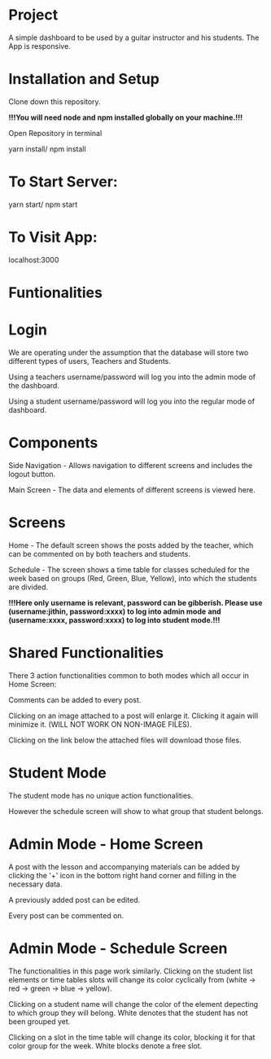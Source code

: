 # Project

A simple dashboard to be used by a guitar instructor and his students.
The App is responsive.

# Installation and Setup

Clone down this repository.

**!!!You will need node and npm installed globally on your machine.!!!**

Open Repository in terminal

yarn install/ npm install

# To Start Server:

yarn start/ npm start

# To Visit App:

localhost:3000

# Funtionalities

# Login

We are operating under the assumption that the database will store two different types of users, Teachers and Students.

Using a teachers username/password will log you into the admin mode of the dashboard.

Using a student username/password will log you into the regular mode of dashboard.

# Components

Side Navigation - Allows navigation to different screens and includes the logout button.

Main Screen - The data and elements of different screens is viewed here.

# Screens

Home - The default screen shows the posts added by the teacher, which can be commented on by both teachers and students.

Schedule - The screen shows a time table for classes scheduled for the week based on groups (Red, Green, Blue, Yellow), into which the students are divided.

**!!!Here only username is relevant, password can be gibberish. Please use (username:jithin, password:xxxx) to log into admin mode**
**and (username:xxxx, password:xxxx) to log into student mode.!!!**

# Shared Functionalities

There 3 action functionalities common to both modes which all occur in Home Screen:

Comments can be added to every post.

Clicking on an image attached to a post will enlarge it. Clicking it again will minimize it. (WILL NOT WORK ON NON-IMAGE FILES).

Clicking on the link below the attached files will download those files.

# Student Mode

The student mode has no unique action functionalities.

However the schedule screen will show to what group that student belongs.

# Admin Mode - Home Screen

A post with the lesson and accompanying materials can be added by clicking the '+' icon in the bottom right hand corner and filling in the necessary data.

A previously added post can be edited.

Every post can be commented on.

# Admin Mode - Schedule Screen

The functionalities in this page work similarly. Clicking on the student list elements or time tables slots will change its color cyclically from
(white -> red -> green -> blue -> yellow).

Clicking on a student name will change the color of the element depecting to which group they will belong.
White denotes that the student has not been grouped yet.

Clicking on a slot in the time table will change its color, blocking it for that color group for the week.
White blocks denote a free slot.
